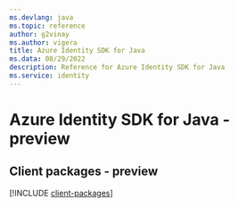 ```yaml
---
ms.devlang: java
ms.topic: reference
author: g2vinay
ms.author: vigera
title: Azure Identity SDK for Java
ms.data: 08/29/2022
description: Reference for Azure Identity SDK for Java
ms.service: identity
---
```

# Azure Identity SDK for Java - preview

## Client packages - preview
[!INCLUDE [client-packages](identity-client-index.md)]